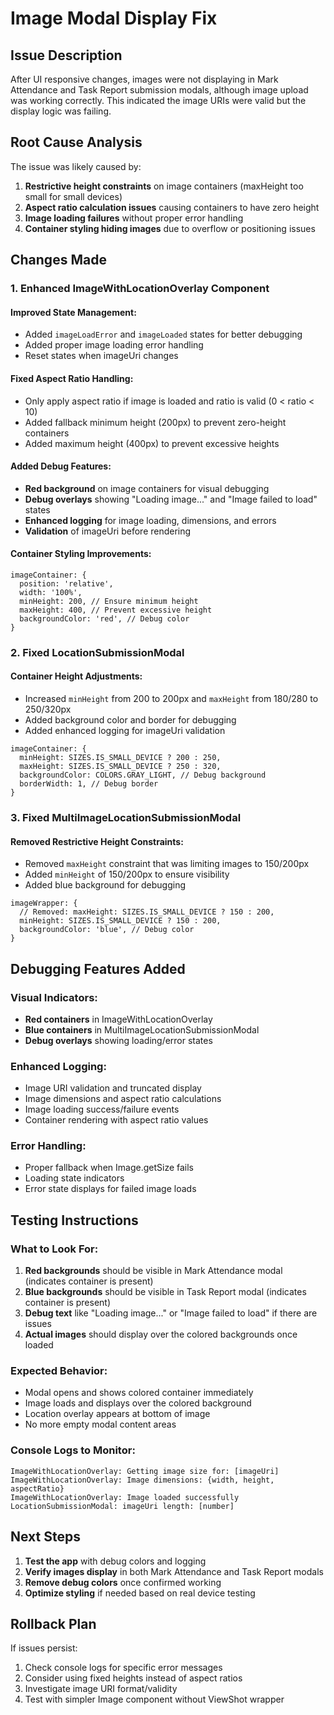 # Image Modal Display Fix

## Issue Description
After UI responsive changes, images were not displaying in Mark Attendance and Task Report submission modals, although image upload was working correctly. This indicated the image URIs were valid but the display logic was failing.

## Root Cause Analysis
The issue was likely caused by:
1. **Restrictive height constraints** on image containers (maxHeight too small for small devices)
2. **Aspect ratio calculation issues** causing containers to have zero height
3. **Image loading failures** without proper error handling
4. **Container styling hiding images** due to overflow or positioning issues

## Changes Made

### 1. Enhanced ImageWithLocationOverlay Component

#### Improved State Management:
- Added `imageLoadError` and `imageLoaded` states for better debugging
- Added proper image loading error handling
- Reset states when imageUri changes

#### Fixed Aspect Ratio Handling:
- Only apply aspect ratio if image is loaded and ratio is valid (0 < ratio < 10)
- Added fallback minimum height (200px) to prevent zero-height containers
- Added maximum height (400px) to prevent excessive heights

#### Added Debug Features:
- **Red background** on image containers for visual debugging
- **Debug overlays** showing "Loading image..." and "Image failed to load" states
- **Enhanced logging** for image loading, dimensions, and errors
- **Validation** of imageUri before rendering

#### Container Styling Improvements:
```tsx
imageContainer: {
  position: 'relative',
  width: '100%',
  minHeight: 200, // Ensure minimum height
  maxHeight: 400, // Prevent excessive height
  backgroundColor: 'red', // Debug color
}
```

### 2. Fixed LocationSubmissionModal

#### Container Height Adjustments:
- Increased `minHeight` from 200 to 200px and `maxHeight` from 180/280 to 250/320px
- Added background color and border for debugging
- Added enhanced logging for imageUri validation

```tsx
imageContainer: {
  minHeight: SIZES.IS_SMALL_DEVICE ? 200 : 250,
  maxHeight: SIZES.IS_SMALL_DEVICE ? 250 : 320,
  backgroundColor: COLORS.GRAY_LIGHT, // Debug background
  borderWidth: 1, // Debug border
}
```

### 3. Fixed MultiImageLocationSubmissionModal

#### Removed Restrictive Height Constraints:
- Removed `maxHeight` constraint that was limiting images to 150/200px
- Added `minHeight` of 150/200px to ensure visibility
- Added blue background for debugging

```tsx
imageWrapper: {
  // Removed: maxHeight: SIZES.IS_SMALL_DEVICE ? 150 : 200,
  minHeight: SIZES.IS_SMALL_DEVICE ? 150 : 200,
  backgroundColor: 'blue', // Debug color
}
```

## Debugging Features Added

### Visual Indicators:
- **Red containers** in ImageWithLocationOverlay
- **Blue containers** in MultiImageLocationSubmissionModal
- **Debug overlays** showing loading/error states

### Enhanced Logging:
- Image URI validation and truncated display
- Image dimensions and aspect ratio calculations
- Image loading success/failure events
- Container rendering with aspect ratio values

### Error Handling:
- Proper fallback when Image.getSize fails
- Loading state indicators
- Error state displays for failed image loads

## Testing Instructions

### What to Look For:
1. **Red backgrounds** should be visible in Mark Attendance modal (indicates container is present)
2. **Blue backgrounds** should be visible in Task Report modal (indicates container is present)
3. **Debug text** like "Loading image..." or "Image failed to load" if there are issues
4. **Actual images** should display over the colored backgrounds once loaded

### Expected Behavior:
- Modal opens and shows colored container immediately
- Image loads and displays over the colored background
- Location overlay appears at bottom of image
- No more empty modal content areas

### Console Logs to Monitor:
```
ImageWithLocationOverlay: Getting image size for: [imageUri]
ImageWithLocationOverlay: Image dimensions: {width, height, aspectRatio}
ImageWithLocationOverlay: Image loaded successfully
LocationSubmissionModal: imageUri length: [number]
```

## Next Steps
1. **Test the app** with debug colors and logging
2. **Verify images display** in both Mark Attendance and Task Report modals
3. **Remove debug colors** once confirmed working
4. **Optimize styling** if needed based on real device testing

## Rollback Plan
If issues persist:
1. Check console logs for specific error messages
2. Consider using fixed heights instead of aspect ratios
3. Investigate image URI format/validity
4. Test with simpler Image component without ViewShot wrapper
